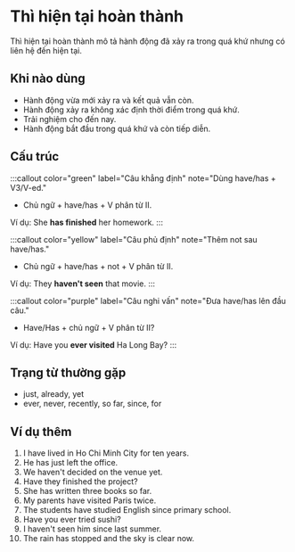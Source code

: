 # Thì hiện tại hoàn thành

Thì hiện tại hoàn thành mô tả hành động đã xảy ra trong quá khứ nhưng có liên hệ đến hiện tại.

## Khi nào dùng
- Hành động vừa mới xảy ra và kết quả vẫn còn.
- Hành động xảy ra không xác định thời điểm trong quá khứ.
- Trải nghiệm cho đến nay.
- Hành động bắt đầu trong quá khứ và còn tiếp diễn.

## Cấu trúc
:::callout color="green" label="Câu khẳng định" note="Dùng have/has + V3/V-ed."
- Chủ ngữ + have/has + V phân từ II.

Ví dụ: She **has finished** her homework.
:::

:::callout color="yellow" label="Câu phủ định" note="Thêm not sau have/has."
- Chủ ngữ + have/has + not + V phân từ II.

Ví dụ: They **haven't seen** that movie.
:::

:::callout color="purple" label="Câu nghi vấn" note="Đưa have/has lên đầu câu."
- Have/Has + chủ ngữ + V phân từ II?

Ví dụ: Have you **ever visited** Ha Long Bay?
:::

## Trạng từ thường gặp
- just, already, yet
- ever, never, recently, so far, since, for

## Ví dụ thêm
1. I have lived in Ho Chi Minh City for ten years.
2. He has just left the office.
3. We haven't decided on the venue yet.
4. Have they finished the project?
5. She has written three books so far.
6. My parents have visited Paris twice.
7. The students have studied English since primary school.
8. Have you ever tried sushi?
9. I haven't seen him since last summer.
10. The rain has stopped and the sky is clear now.
